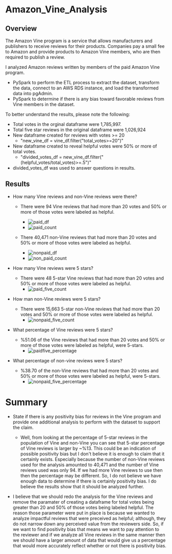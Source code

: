 # Amazon_Vine_Analysis

## Overview
The Amazon Vine program is a service that allows manufacturers and publishers to receive reviews for their products. Companies pay a small fee to Amazon and provide products to Amazon Vine members, who are then required to publish a review.

I analyzed Amazon reviews written by members of the paid Amazon Vine program. 
  - PySpark to perform the ETL process to extract the dataset, transform the data, connect to an AWS RDS instance, and load the transformed data into pgAdmin.
  - PySpark to determine if there is any bias toward favorable reviews from Vine members in the dataset.

To better understand the results, please note the following:
  - Total votes in the orginal dataframe were 1,785,997. 
  - Total five star reviews in the original dataframe were 1,026,924
  - New dataframe created for reviews with votes >= 20 
    - "new_vine_df = vine_df.filter("total_votes>=20")"
  - New dataframe created to reveal helpful votes were 50% or more of total votes.
    - "divided_votes_df = new_vine_df.filter("(helpful_votes/total_votes)>=.5")"
  - divided_votes_df was used to answer questions in results.

## Results
- How many Vine reviews and non-Vine reviews were there?
  - There were 94 Vine reviews that had more than 20 votes and 50% or more of those votes were labeled as helpful.
    - ![paid_df](https://user-images.githubusercontent.com/78178900/124157430-5ef7a100-da5e-11eb-930f-ee6778bc642c.png)
    - ![paid_count](https://user-images.githubusercontent.com/78178900/124157505-759df800-da5e-11eb-9d6e-dfd025670acc.png)
  
  - There 40,471 non-Vine reviews that had more than 20 votes and 50% or more of those votes were labeled as helpful.
    - ![nonpaid_df](https://user-images.githubusercontent.com/78178900/124157618-949c8a00-da5e-11eb-8907-d18b1a863a00.png)
    - ![non_paid_count](https://user-images.githubusercontent.com/78178900/124157727-b39b1c00-da5e-11eb-9120-a52f9e94effb.png)

- How many Vine reviews were 5 stars?
  - There were 48 5-star Vine reviews that had more than 20 votes and 50% or more of those votes were labeled as helpful.
    - ![paid_five_count](https://user-images.githubusercontent.com/78178900/124158226-450a8e00-da5f-11eb-8d31-009f0eb0fb5e.png)


- How man non-Vine reviews were 5 stars?
  - There were 15,663 5-star non-Vine reviews that had more than 20 votes and 50% or more of those votes were labeled as helpful.
    - ![nonpaid_five_count](https://user-images.githubusercontent.com/78178900/124158257-4e93f600-da5f-11eb-9246-edc6f8eb8825.png)


- What percentage of Vine reviews were 5 stars?
  - %51.06 of the Vine reviews that had more than 20 votes and 50% or more of those votes were labeled as helpful, were 5-stars.
    - ![paidfive_percentage](https://user-images.githubusercontent.com/78178900/124158827-05907180-da60-11eb-8c00-04eb3e052513.png)


- What percentage of non-vine reviews were 5 stars?
  - %38.70 of the non-Vine reviews that had more than 20 votes and 50% or more of those votes were labeled as helpful, were 5-stars.
    - ![nonpaid_five_percentage](https://user-images.githubusercontent.com/78178900/124158889-193bd800-da60-11eb-8ef2-86fe55e35f30.png)




# Summary

- State if there is any positivity bias for reviews in the Vine program and provide one additional analysis to perform with the dataset to support the claim.

  - Well, from looking at the percentage of 5-star reviews in the population of Vine and non-Vine you can see that 5-star percentage of Vine reviews is larger by ~%13. This could be an indication of possible positivity bias but I don't believe it is enough to claim that it certainly exists. Especially because the number of non-Vine reviews used for the analysis amounted to 40,471 and the number of Vine reviews used was only 94. If we had more Vine reviews to use then then the percentage may be different. So, I do not believe we have enough data to determine if there is certainly positivity bias. I do believe the results show that it should be analyzed further.

- I believe that we should redo the analysis for the Vine reviews and remove the paramater of creating a dataframe for total votes being greater than 20 and 50% of those votes being labeled helpful. The reason those parameter were put in place is because we wanted to analyze impactful reviews that were preceived as helpful; although, they do not narrow down any perceived value from the reviewers side. So, if we want to find positivity bias that means we want to pay attention to the reviewer and if we analyze all Vine reviews in the same manner then we should have a larger amount of data that would give us a percentage that would more accurately reflect whether or not there is positivity bias.
